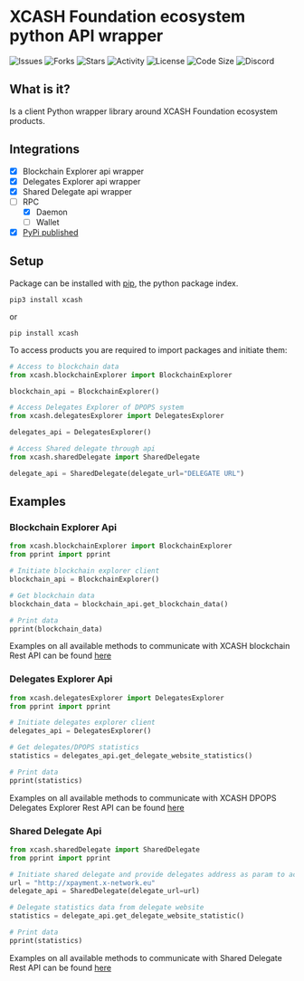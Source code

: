 # XCASH Foundation ecosystem python API wrapper

![Issues](https://img.shields.io/github/issues/X-CASH-official/XCASH-Ecosystem-api-wrapper)
![Forks](https://img.shields.io/github/forks/X-CASH-official/XCASH-Ecosystem-api-wrapper)
![Stars](https://img.shields.io/github/stars/X-CASH-official/XCASH-Ecosystem-api-wrapper)
![Activity](https://img.shields.io/github/commit-activity/m/X-CASH-official/XCASH-Ecosystem-api-wrapper/main?style=plastic)
![License](https://img.shields.io/github/license/X-CASH-official/XCASH-Ecosystem-api-wrapper?style=plastic)
![Code Size](https://img.shields.io/github/languages/code-size/X-CASH-official/XCASH-Ecosystem-api-wrapper?style=plastic)
![Discord](https://img.shields.io/discord/470575102203920395?logo=Discord&style=plastic)

## What is it?

Is a client Python wrapper library around XCASH Foundation ecosystem products.

## Integrations

- [X] Blockchain Explorer api wrapper
- [X] Delegates Explorer api wrapper
- [X] Shared Delegate api wrapper
- [ ] RPC 
  - [X] Daemon
  - [ ] Wallet
- [X] [PyPi published](https://pypi.org/project/xcash/)

## Setup

Package can be installed with [pip](https://pypi.org/project/pip/), the python package index.

```shell
pip3 install xcash
```

or

```shell
pip install xcash
```

To access products you are required to import packages and initiate them:

```python
# Access to blockchain data
from xcash.blockchainExplorer import BlockchainExplorer

blockchain_api = BlockchainExplorer()

# Access Delegates Explorer of DPOPS system
from xcash.delegatesExplorer import DelegatesExplorer

delegates_api = DelegatesExplorer()

# Access Shared delegate through api 
from xcash.sharedDelegate import SharedDelegate

delegate_api = SharedDelegate(delegate_url="DELEGATE URL")
```

## Examples

### Blockchain Explorer Api

```python
from xcash.blockchainExplorer import BlockchainExplorer
from pprint import pprint

# Initiate blockchain explorer client
blockchain_api = BlockchainExplorer()

# Get blockchain data 
blockchain_data = blockchain_api.get_blockchain_data()

# Print data
pprint(blockchain_data)

```

Examples on all available methods to communicate with XCASH blockchain Rest API can be
found [here](https://github.com/X-CASH-official/XCASH-Ecosystem-api-wrapper/blob/main/examples/blockchain_examples.py)

### Delegates Explorer Api

```python
from xcash.delegatesExplorer import DelegatesExplorer
from pprint import pprint

# Initiate delegates explorer client
delegates_api = DelegatesExplorer()

# Get delegates/DPOPS statistics 
statistics = delegates_api.get_delegate_website_statistics()

# Print data
pprint(statistics)
```

Examples on all available methods to communicate with XCASH DPOPS Delegates Explorer Rest API can be
found [here](https://github.com/X-CASH-official/XCASH-Ecosystem-api-wrapper/blob/main/examples/delegates_explorer_examples.py)

### Shared Delegate Api

```python
from xcash.sharedDelegate import SharedDelegate
from pprint import pprint

# Initiate shared delegate and provide delegates address as param to access API
url = "http://xpayment.x-network.eu"
delegate_api = SharedDelegate(delegate_url=url)

# Delegate statistics data from delegate website
statistics = delegate_api.get_delegate_website_statistic()

# Print data
pprint(statistics)
```

Examples on all available methods to communicate with Shared Delegate Rest API can be
found [here](https://github.com/X-CASH-official/XCASH-Ecosystem-api-wrapper/blob/main/examples/shared_delegate_examples.py)



